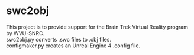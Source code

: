 # swc2obj
This project is to provide support for the Brain Trek Virtual Reality program by WVU-SNRC.  
swc2obj.py converts .swc files to .obj files.  
configmaker.py creates an Unreal Engine 4 .config file. 
